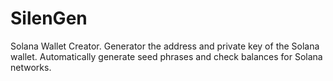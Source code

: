# SilenGen
Solana Wallet Creator. Generator the address and private key of the Solana wallet. Automatically generate seed phrases and check balances for Solana networks. 
